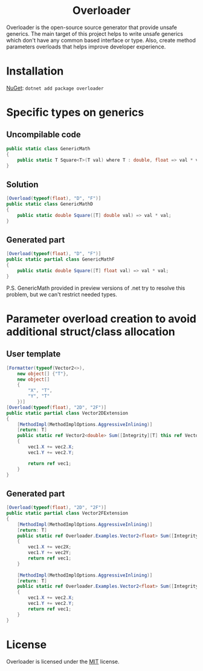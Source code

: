<h1 align="center">Overloader</h1>

Overloader is the open-source source generator that provide unsafe generics.
The main target of this project helps to write unsafe generics which don't have any common based interface or type.
Also, create method parameters overloads that helps improve developer experience.

# Installation

[NuGet](https://www.nuget.org/packages/Overloader/): `dotnet add package overloader`

# Specific types on generics
## Uncompilable code
```csharp
public static class GenericMath
{
	public static T Square<T>(T val) where T : double, float => val * val;
}
```

## Solution
```csharp
[Overload(typeof(float), "D", "F")]
public static class GenericMathD
{
	public static double Square([T] double val) => val * val;
}
```
## Generated part
```csharp
[Overload(typeof(float), "D", "F")]
public static partial class GenericMathF
{
	public static double Square([T] float val) => val * val;
}
```

P.S. GenericMath provided in preview versions of .net try to resolve this problem, but we can't restrict needed types.

# Parameter overload creation to avoid additional struct/class allocation
## User template
```csharp
[Formatter(typeof(Vector2<>),
	new object[] {"T"},
	new object[]
	{
		"X", "T",
		"Y", "T"
	})]
[Overload(typeof(float), "2D", "2F")]
public static partial class Vector2DExtension
{
	[MethodImpl(MethodImplOptions.AggressiveInlining)]
	[return: T]
	public static ref Vector2<double> Sum([Integrity][T] this ref Vector2<double> vec1, [T] in Vector2<double> vec2)
	{
		vec1.X += vec2.X;
		vec1.Y += vec2.Y;

		return ref vec1;
	}
}
```
## Generated part
```csharp
[Overload(typeof(float), "2D", "2F")]
public static partial class Vector2FExtension
{
	[MethodImpl(MethodImplOptions.AggressiveInlining)]
	[return: T]
	public static ref Overloader.Examples.Vector2<float> Sum([Integrity][T] this ref Overloader.Examples.Vector2<float> vec1, [T] float vec2X, float vec2Y)
	{
		vec1.X += vec2X;
		vec1.Y += vec2Y;
		return ref vec1;
	}
	
	[MethodImpl(MethodImplOptions.AggressiveInlining)]
	[return: T]
	public static ref Overloader.Examples.Vector2<float> Sum([Integrity][T] this ref Overloader.Examples.Vector2<float> vec1, [T] in Overloader.Examples.Vector2<float> vec2)
	{
		vec1.X += vec2.X;
		vec1.Y += vec2.Y;
		return ref vec1;
	}
}
```

# License
Overloader is licensed under the [MIT](./LICENSE) license.
